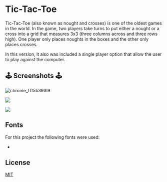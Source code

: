# Tic-Tac-Toe 

Tic-Tac-Toe (also known as nought and crosses) is one of the oldest games in the world. In the game, two players take turns to put either a nought or a cross into a grid that measures 3x3 (three columns across and three rows high). One player only places noughts in the boxes and the other only places crosses. 

In this version, it also was included a single player option that allow the user to play against the computer. 

## 🕹 Screenshots 🕹



![chrome_lTt5b393I9](https://user-images.githubusercontent.com/114058505/196208952-7cdde879-617e-4cb5-a248-f9b6ab501490.png)

![](C:\Users\alexr\Desktop\chrome_ql3Y69btf6.png)

![](C:\Users\alexr\Desktop\chrome_cyuiZRrk4U.png)



## Fonts

For this project the following fonts were used:

- [PressStart2P]: https://github.com/codeman38/PressStart2P

  

## License

[MIT](https://choosealicense.com/licenses/mit/)
